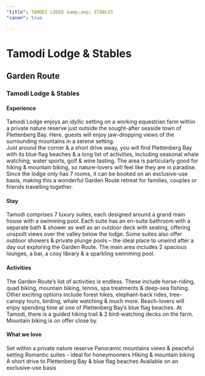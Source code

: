 ```yaml
---
"title": TAMODI LODGE &amp;amp; STABLES
"canon": true

---
```


# Tamodi Lodge & Stables
## Garden Route
### Tamodi Lodge & Stables

#### Experience
Tamodi Lodge enjoys an idyllic setting on a working equestrian farm within a private nature reserve just outside the sought-after seaside town of Plettenberg Bay.
Here, guests will enjoy jaw-dropping views of the surrounding mountains in a serene setting.  
Just around the corner &amp; a short drive away, you will find Plettenberg Bay with its blue flag beaches &amp; a long list of activities, including seasonal whale watching, water sports, golf &amp; wine tasting.
The area is particularly good for hiking &amp; mountain biking, so nature-lovers will feel like they are in paradise.
Since the lodge only has 7 rooms, it can be booked on an exclusive-use basis, making this a wonderful Garden Route retreat for families, couples or friends travelling together.

#### Stay
Tamodi comprises 7 luxury suites, each designed around a grand main house with a swimming pool.  Each suite has an en-suite bathroom with a separate bath &amp; shower as well as an outdoor deck with seating, offering unspoilt views over the valley below the lodge.
Some suites also offer outdoor showers &amp; private plunge pools – the ideal place to unwind after a day out exploring the Garden Route.
The main area includes 2 spacious lounges, a bar, a cosy library &amp; a sparkling swimming pool.

#### Activities
The Garden Route’s list of activities is endless.  These include horse-riding, quad biking, mountain biking, tennis, spa treatments &amp; deep-sea fishing. 
Other exciting options include forest hikes, elephant-back rides, tree-canopy tours, birding, whale watching &amp; much more.
Beach-lovers will enjoy spending time at one of Plettenberg Bay’s blue flag beaches.
At Tamodi, there is a guided hiking trail &amp; 2 bird-watching decks on the farm.  Mountain biking is on offer close by.


#### What we love
Set within a private nature reserve
Panoramic mountains views &amp; peaceful setting
Romantic suites - ideal for honeymooners
Hiking &amp; mountain biking
A short drive to Plettenberg Bay &amp; blue flag beaches
Available on an exclusive-use basis
